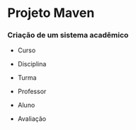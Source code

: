 # Projeto Maven

### Criação de um sistema acadêmico

- Curso

- Disciplina

- Turma

- Professor

- Aluno

- Avaliação




